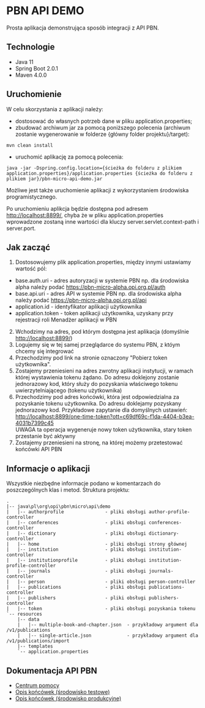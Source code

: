 # PBN API DEMO
Prosta aplikacja demonstrująca sposób integracji z API PBN.

## Technologie
- Java 11
- Spring Boot 2.0.1
- Maven 4.0.0

## Uruchomienie
W celu skorzystania z aplikacji należy:
- dostosować do własnych potrzeb dane w pliku application.properties;
- zbudować archiwum jar za pomocą poniższego polecenia (archiwum zostanie wygenerowanie w folderze {główny folder projektu}/target):
```console
mvn clean install
```
- uruchomić aplikację za pomocą polecenia:
```console
java -jar -Dspring.config.location={ścieżka do folderu z plikiem application.properties}/application.properties {ścieżka do folderu z plikiem jar}/pbn-micro-api-demo.jar
```

Możliwe jest także uruchomienie aplikacji z wykorzystaniem środowiska programistycznego.

Po uruchomieniu aplikcja będzie dostępna pod adresem [http://localhost:8899/](http://localhost:8899/),
chyba że w pliku application.properties wprowadzone zostaną inne wartości dla kluczy
server.servlet.context-path i server.port.

## Jak zacząć

1. Dostosowujemy plik application.properties, między innymi ustawiamy wartość pól:
- base.auth.uri - adres autoryzacji w systemie PBN np. dla środowiska alpha należy podać https://pbn-micro-alpha.opi.org.pl/auth
- base.api.uri - adres API w systemie PBN np. dla środowiska alpha należy podać https://pbn-micro-alpha.opi.org.pl/api
- application.id - identyfikator aplikacji użytkownika
- application.token - token aplikacji użytkownika, uzyskany przy rejestracji roli Menadżer aplikacji w PBN
2. Wchodzimy na adres, pod którym dostępna jest aplikacja (domyślnie  [http://localhost:8899/](http://localhost:8899/))
3. Logujemy się w tej samej przeglądarce do systemu PBN, z któym chcemy się integrować
4. Przechodzimy pod link na stronie oznaczony "Pobierz token użytkownika".
5. Zostajemy przeniesieni na adres zwrotny aplikacji instytucji, w ramach której wystawienia tokenu żądano. Do adresu doklejony zostanie jednorazowy kod, który służy do pozyskania właściwego tokenu uwierzytelniającego (tokenu użytkownika)
6. Przechodzimy pod adres końcówki, która jest odpowiedzialna za pozyskanie tokenu użytkownika. Do adresu doklejamy pozyskany jednorazowy kod. Przykładowe zapytanie dla domyślnych ustawień: [http://localhost:8899/one-time-token?ott=c69df69c-f1da-4404-b3ea-4031b7399c45](http://localhost:8899/one-time-token?ott=) <br />UWAGA ta operacja wygeneruje nowy token użytkownika, stary token przestanie być aktywny
7. Zostajemy przeniesieni na stronę, na której możemy przetestować końcówki API PBN

## Informacje o aplikacji
Wszystkie niezbędne informacje podano w komentarzach do poszczególnych klas i metod.
Struktura projektu:
```
.
|-- java\pl\org\opi\pbn\micro\api\demo
|   |-- authorprofile               - pliki obsługi author-profile-controller 
|   |-- conferences                 - pliki obsługi conferences-controller
|   |-- dictionary                  - pliki obsługi dictionary-controller
|   |-- home                        - pliki obsługi strony głównej
|   |-- institution                 - pliki obsługi institution-controller
|   |-- institutionprofile          - pliki obsługi institution-profile-controller
|   |-- journals                    - pliki obsługi journals-controller
|   |-- person                      - pliki obsługi person-controller
|   |-- publications                - pliki obsługi publications-controller
|   |-- publishers                  - pliki obsługi publishers-controller
|   |-- token                       - pliki obsługi pozyskania tokenu
`-- resources
    |-- data
    |   |-- multiple-book-and-chapter.json  - przykładowy argument dla /v1/publications
    |   |-- single-article.json             - przykładowy argument dla /v1/publications/import
    |-- templates
    `-- application.properties
```

## Dokumentacja API PBN
- [Centrum pomocy](https://pbn.nauka.gov.pl/centrum-pomocy/baza-wiedzy-kategoria/masowe-interfejsy-wymiany-danych/)
- [Opis końcówek (środowisko testowe)](https://pbn-micro-alpha.opi.org.pl/api/)
- [Opis końcówek (środowisko produkcyjne)](https://pbn.nauka.gov.pl/api/)

